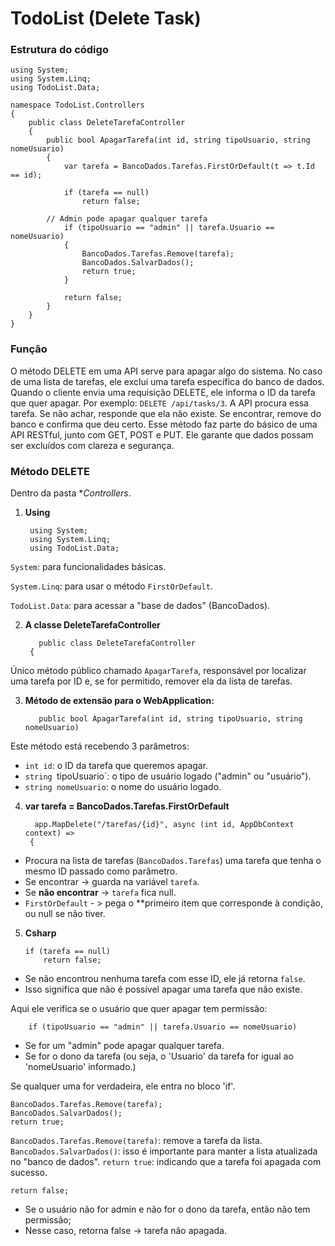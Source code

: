 # TodoList (Delete Task)

### Estrutura do código

    using System;
    using System.Linq;
    using TodoList.Data;

    namespace TodoList.Controllers
    {
        public class DeleteTarefaController
        {
            public bool ApagarTarefa(int id, string tipoUsuario, string nomeUsuario)
            {
                var tarefa = BancoDados.Tarefas.FirstOrDefault(t => t.Id == id);

                if (tarefa == null)
                    return false;

            // Admin pode apagar qualquer tarefa
                if (tipoUsuario == "admin" || tarefa.Usuario == nomeUsuario)
                {
                    BancoDados.Tarefas.Remove(tarefa);
                    BancoDados.SalvarDados();
                    return true;
                }

                return false;
            }
        }
    }

### Função

 O método DELETE em uma API serve para apagar algo do sistema. No caso de uma lista de tarefas, ele exclui uma tarefa específica do banco de dados. Quando o cliente envia uma requisição DELETE, ele informa o ID da tarefa que quer apagar. Por exemplo: `DELETE /api/tasks/3`. A API procura essa tarefa. Se não achar, responde que ela não existe. Se encontrar, remove do banco e confirma que deu certo. Esse método faz parte do básico de uma API RESTful, junto com GET, POST e PUT. Ele garante que dados possam ser excluídos com clareza e segurança.

### Método DELETE

 Dentro da pasta **Controllers*.

1. **Using**

        using System;
        using System.Linq;
        using TodoList.Data;
   

`System`: para funcionalidades básicas.

`System.Linq`: para usar o método `FirstOrDefault`.

`TodoList.Data`: para acessar a "base de dados" (BancoDados).


2. **A classe DeleteTarefaController**

          public class DeleteTarefaController
        {
   

 Único método público chamado `ApagarTarefa`, responsável por localizar uma tarefa por ID e, se for permitido, remover ela da lista de tarefas.


3. **Método de extensão para o WebApplication:**

          public bool ApagarTarefa(int id, string tipoUsuario, string nomeUsuario)
   

 Este método está recebendo 3 parâmetros: 
- `int id`: o ID da tarefa que queremos apagar.
- `string `tipoUsuario`: o tipo de usuário logado ("admin" ou "usuário").
- `string nomeUsuario`: o nome do usuário logado.

  
4. **var tarefa = BancoDados.Tarefas.FirstOrDefault**

         app.MapDelete("/tarefas/{id}", async (int id, AppDbContext context) =>
        {
   

- Procura na lista de tarefas (`BancoDados.Tarefas`) uma tarefa que tenha o mesmo ID passado como parâmetro.
- Se encontrar -> guarda na variável `tarefa`.
- Se **não encontrar** -> `tarefa` fica null.
- `FirstOrDefault` - > pega o **primeiro item que corresponde à condição, ou null se não tiver. 


5. **Csharp**

       if (tarefa == null)
           return false;

- Se não encontrou nenhuma tarefa com esse ID, ele já retorna `false`.
- Isso significa que não é possível apagar uma tarefa que não existe.
  

 Aqui ele verifica se o usuário que quer apagar tem permissão:

        if (tipoUsuario == "admin" || tarefa.Usuario == nomeUsuario)

- Se for um "admin" pode apagar qualquer tarefa.
- Se for o dono da tarefa (ou seja, o 'Usuario' da tarefa for igual ao 'nomeUsuario' informado.)


 Se qualquer uma for verdadeira, ele entra no bloco 'if'.

    BancoDados.Tarefas.Remove(tarefa);
    BancoDados.SalvarDados();
    return true;

`BancoDados.Tarefas.Remove(tarefa)`: remove a tarefa da lista.
`BancoDados.SalvarDados()`: isso é importante para manter a lista atualizada no "banco de dados".
`return true`: indicando que a tarefa foi apagada com sucesso. 


    return false;

- Se o usuário não for admin e não for o dono da tarefa, então não tem permissão;
- Nesse caso, retorna false -> tarefa não apagada.
